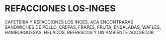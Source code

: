 # REFACCIONES LOS-INGES
CAFETERIA Y REFACCIONES LOS INGES, ACA ENCONTRARAS SANDWICHES DE POLLO, CREPAS, FRAPES, FRUTA, ENSALADAS, WAFLES, HAMBURQUESAS, HELADOS, REFRESCOS Y UN AMBIENTE ACOGEDOR.
